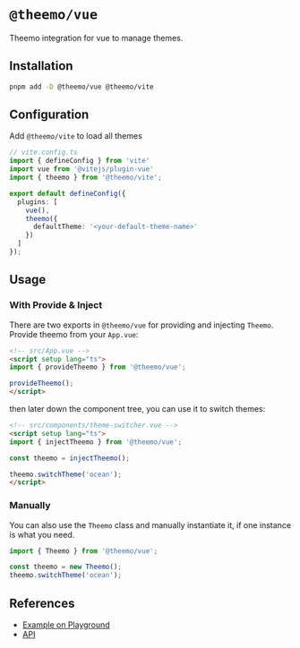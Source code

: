 # `@theemo/vue`

Theemo integration for vue to manage themes.

## Installation

```sh
pnpm add -D @theemo/vue @theemo/vite
```

## Configuration

Add `@theemo/vite` to load all themes

```ts
// vite.config.ts
import { defineConfig } from 'vite'
import vue from '@vitejs/plugin-vue'
import { theemo } from '@theemo/vite';

export default defineConfig({
  plugins: [
    vue(),
    theemo({
      defaultTheme: '<your-default-theme-name>'
    })
  ]
});
```

## Usage

### With Provide & Inject

There are two exports in `@theemo/vue` for providing and injecting `Theemo`.
Provide theemo from your `App.vue`:

```html
<!-- src/App.vue -->
<script setup lang="ts">
import { provideTheemo } from '@theemo/vue';

provideTheemo();
</script>
```

then later down the component tree, you can use it to switch themes:

```html
<!-- src/components/theme-switcher.vue -->
<script setup lang="ts">
import { injectTheemo } from '@theemo/vue';

const theemo = injectTheemo();

theemo.switchTheme('ocean');
</script>
```

### Manually

You can also use the `Theemo` class and manually instantiate it, if one instance
is what you need.

```ts
import { Theemo } from '@theemo/vue';

const theemo = new Theemo();
theemo.switchTheme('ocean');
```

## References

- [Example on Playground](https://github.com/theemo-tokens/tree/main/playground/vue)
- [API](https://theemo.io/api/@theemo/vue/)
